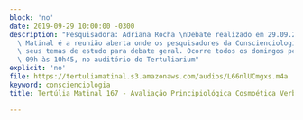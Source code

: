```yaml
---
block: 'no'
date: 2019-09-29 10:00:00 -0300
description: "Pesquisadora: Adriana Rocha \nDebate realizado em 29.09.2019\n\nTertúlia\
  \ Matinal é a reunião aberta onde os pesquisadores da Conscienciologia apresentam\
  \ seus temas de estudo para debate geral. Ocorre todos os domingos pela manhã, das\
  \ 09h às 10h45, no auditório do Tertuliarium"
explicit: 'no'
file: https://tertuliamatinal.s3.amazonaws.com/audios/L66nlUCmgxs.m4a
keyword: conscienciologia
title: Tertúlia Matinal 167 - Avaliação Principiológica Cosmoética Verbetográfica

---
```


